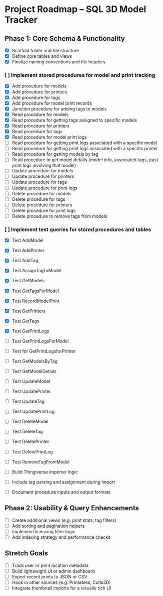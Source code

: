 # Project Roadmap – SQL 3D Model Tracker

## Phase 1: Core Schema & Functionality

- [x] Scaffold folder and file structure
- [x] Define core tables and views
- [x] Finalize naming conventions and file headers

### [ ] Implement stored procedures for model and print tracking

- [x] Add procedure for models
- [x] Add procedure for printers
- [x] Add procedure for tags
- [x] Add procedure for model print records
- [x] Junction procedure for adding tags to models
- [x] Read procedure for models
- [x] Read procedure for getting tags assigned to specific models
- [x] Read procedure for printers
- [x] Read procedure for tags
- [x] Read procedure for model print logs
- [ ] Read procedure for getting print logs associated with a specific model
- [ ] Read procedure for getting print logs associated with a specific printer
- [ ] Read procedure for getting models by tag
- [ ] Read procedure to get model details (model info, associated tags, past print logs involving that model)
- [ ] Update procedure for models
- [ ] Update procedure for printers
- [ ] Update procedure for tags
- [ ] Update procedure for print logs
- [ ] Delete procedure for models
- [ ] Delete procedure for tags
- [ ] Delete procedure for printers
- [ ] Delete procedure for print logs
- [ ] Delete procedure to remove tags from models

### [ ] Implement test queries for stored procedures and tables

- [x] Test AddModel
- [x] Test AddPrinter
- [x] Test AddTag
- [x] Test AssignTagToModel
- [x] Test GetModels
- [x] Test GetTagsForModel
- [x] Test RecordModelPrint
- [x] Test GetPrinters
- [x] Test GetTags
- [x] Test GetPrintLogs
- [ ] Test GetPrintLogsForModel
- [ ] Test for GetPrintLogsforPrinter
- [ ] Test GetModelsByTag
- [ ] Test GetModelDetails
- [ ] Test UpdateModel
- [ ] Test UpdatePrinter
- [ ] Test UpdateTag
- [ ] Test UpdatePrintLog
- [ ] Test DeleteModel
- [ ] Test DeleteTag
- [ ] Test DeletePrinter
- [ ] Test DeletePrintLog
- [ ] Test RemoveTagFromModel

- [ ] Build Thingiverse importer logic
- [ ] Include tag parsing and assignment during import
- [ ] Document procedure inputs and output formats

## Phase 2: Usability & Query Enhancements

- [ ] Create additional views (e.g. print stats, tag filters)
- [ ] Add sorting and pagination helpers
- [ ] Implement licensing filter logic
- [ ] Add indexing strategy and performance checks

## Stretch Goals

- [ ] Track user or print location metadata
- [ ] Build lightweight UI or admin dashboard
- [ ] Export recent prints to JSON or CSV
- [ ] Hook in other sources (e.g. Printables, Cults3D)
- [ ] Integrate thumbnail imports for a visually rich UI
